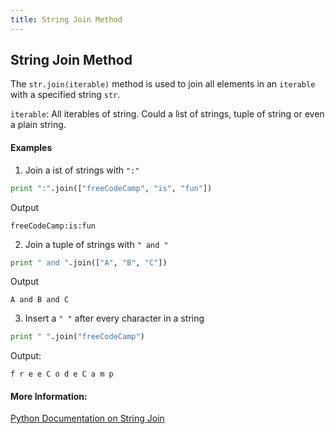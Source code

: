 ```yaml
---
title: String Join Method
---
```

## String Join Method

The `str.join(iterable)` method is used to join all elements in an `iterable` with a specified string ```str```.

`iterable`: All iterables of string. Could a list of strings, tuple of string or even a plain string.

#### Examples

1) Join a ist of strings with `":"`
```python
print ":".join(["freeCodeCamp", "is", "fun"])
```
Output
```shell
freeCodeCamp:is:fun
```

2) Join a tuple of strings with `" and "`
```python
print " and ".join(["A", "B", "C"])
```
Output
```shell
A and B and C
```

3) Insert a `" "` after every character in a string
```python
print " ".join("freeCodeCamp")
```
Output:
```shell
f r e e C o d e C a m p
```

#### More Information:
<a href='https://docs.python.org/2/library/stdtypes.html#str.join' target='_blank' rel='nofollow'>Python Documentation on String Join</a>
